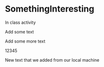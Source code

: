 # SomethingInteresting
In class activity


Add some text

Add some more text

12345


New text that we added from our local machine